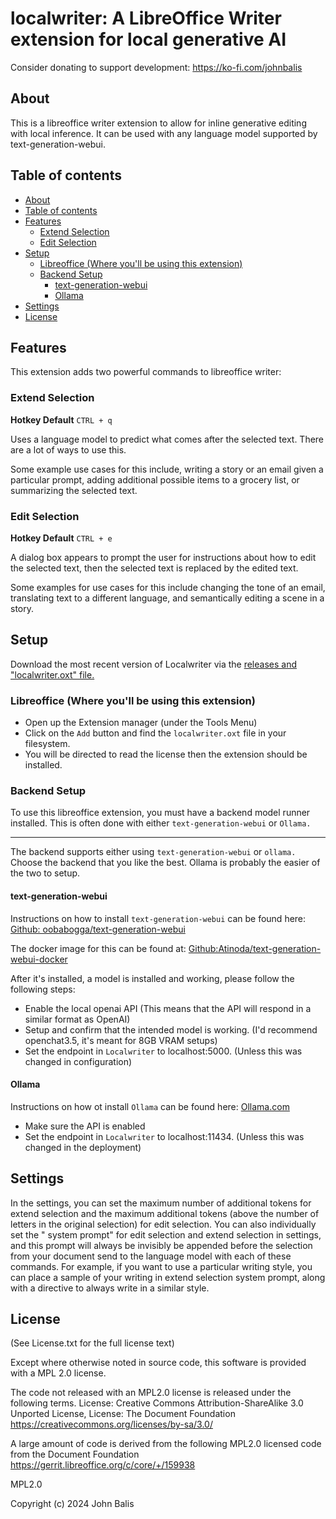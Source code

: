 # localwriter: A LibreOffice Writer extension for local generative AI

Consider donating to support development: https://ko-fi.com/johnbalis

## About

This is a libreoffice writer extension to allow for inline generative editing with local inference. It can be used with
any language model supported by text-generation-webui.

## Table of contents
<!-- TOC -->
  * [About](#about)
  * [Table of contents](#table-of-contents)
  * [Features](#features-)
    * [Extend Selection](#extend-selection)
    * [Edit Selection](#edit-selection)
  * [Setup](#setup)
    * [Libreoffice (Where you'll be using this extension)](#libreoffice-where-youll-be-using-this-extension)
    * [Backend Setup](#backend-setup)
      * [text-generation-webui](#text-generation-webui)
      * [Ollama](#ollama)
  * [Settings](#settings)
  * [License](#license)
<!-- TOC -->

## Features 

This extension adds two powerful commands to libreoffice writer:

### Extend Selection

**Hotkey Default** `CTRL + q`

Uses a language model to predict what comes after the selected text. There are a lot of ways to use this.

Some example use cases for this include, writing a story or an email given a particular prompt, adding additional
possible items to a grocery list, or summarizing the selected text.

### Edit Selection

**Hotkey Default** `CTRL + e` 

A dialog box appears to prompt the user for instructions about how to edit the selected text, then the selected text is
replaced by the edited text.

Some examples for use cases for this include changing the tone of an email, translating text to a different language,
and semantically editing a scene in a story.

## Setup

Download the most recent version of Localwriter via the [releases and "localwriter.oxt" file.](https://github.com/balisujohn/localwriter/releases)

### Libreoffice (Where you'll be using this extension)

 - Open up the Extension manager (under the Tools Menu)
 - Click on the `Add` button and find the `localwriter.oxt` file in your  filesystem. 
 - You will be directed to read the license then the extension should be installed.

### Backend Setup

To use this libreoffice extension, you must have a backend model runner installed. This is often done with either `text-generation-webui` or `Ollama.`

---

The backend supports either using `text-generation-webui` or `ollama.` Choose the backend that you like the best. Ollama
is probably the easier of the two to setup.

#### text-generation-webui

Instructions on how to install `text-generation-webui` can be found
here: [Github: oobabogga/text-generation-webui](https://github.com/oobabooga/text-generation-webui)

The docker image for this can be found
at: [Github:Atinoda/text-generation-webui-docker](https://github.com/Atinoda/text-generation-webui-docker)

After it's installed, a model is installed and working, please follow the following steps:

 - Enable the local openai API (This means that the API will respond in a similar format as OpenAI)
 - Setup and confirm that the intended model is working. (I'd recommend openchat3.5, it's meant for 8GB VRAM setups)
 - Set the endpoint in `Localwriter` to localhost:5000. (Unless this was changed in configuration)

#### Ollama

Instructions on how ot install `Ollama` can be found here: [Ollama.com](https://ollama.com/)

   - Make sure the API is enabled
   - Set the endpoint in `Localwriter` to localhost:11434. (Unless this was changed in the deployment)

## Settings

In the settings, you can set the maximum number of additional tokens for extend selection and the maximum additional
tokens (above the number of letters in the original selection) for edit selection. You can also individually set the "
system prompt" for edit selection and extend selection in settings, and this prompt will always be invisibly be appended
before the selection from your document send to the language model with each of these commands. For example, if you want
to use a particular writing style, you can place a sample of your writing in extend selection system prompt, along with
a directive to always write in a similar style.

## License

(See License.txt for the full license text)

Except where otherwise noted in source code, this software is provided with a MPL 2.0 license.

The code not released with an MPL2.0 license is released under the following terms.
License: Creative Commons Attribution-ShareAlike 3.0 Unported License,
License: The Document Foundation  https://creativecommons.org/licenses/by-sa/3.0/

A large amount of code is derived from the following MPL2.0 licensed code from the Document Foundation
https://gerrit.libreoffice.org/c/core/+/159938

MPL2.0

Copyright (c) 2024 John Balis
